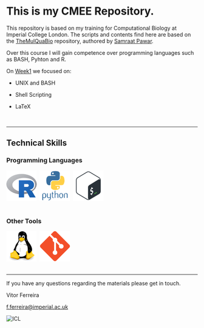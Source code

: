 # This is my CMEE Repository.

This repository is based on my training for Computational Biology at Imperial College London.
The scripts and contents find here are based on the [TheMulQuaBio](https://mhasoba.github.io/TheMulQuaBio/intro.html) repository, authored by [Samraat Pawar](https://www.imperial.ac.uk/people/s.pawar).


Over this course I will gain competence over programming languages such as BASH, Pyhton and R.

On [Week1](https://github.com/vitorlcferreira/CMEECourseWork/tree/master/week1) we focused on:

- UNIX and BASH

- Shell Scripting

- LaTeX
<br>


---

## Technical Skills

### Programming Languages

<div>
  <img src="https://github.com/devicons/devicon/blob/master/icons/r/r-original.svg" title="R" alt="R" width="80" height="80"/>&nbsp;
  <img src="https://github.com/devicons/devicon/blob/master/icons/python/python-original-wordmark.svg" title="Python" alt="Python" width="80" height="80"/>&nbsp;
  <img src="https://github.com/devicons/devicon/blob/master/icons/bash/bash-original.svg" title="Bash" alt="Bash" width="80" height="80"/>&nbsp;
</div>
<br>

### Other Tools

<div>
  <img src="https://github.com/devicons/devicon/blob/master/icons/linux/linux-original.svg" title="Linux" alt="Linux" width="80" height="80"/>&nbsp;
  <img src="https://github.com/devicons/devicon/blob/master/icons/git/git-original.svg" title="Git" alt="Git" width="80" height="80"/>&nbsp;
</div>
<br>

---


If you have any questions regarding the materials please get in touch.

Vitor Ferreira

f.ferreira@imperial.ac.uk
<div>
<img src="https://imperialcollegelondon.github.io/newimages/ImperialCollegeLondon.svg" title="ICL" alt="ICL" width="200" height="200"/>&nbsp;
</div>

